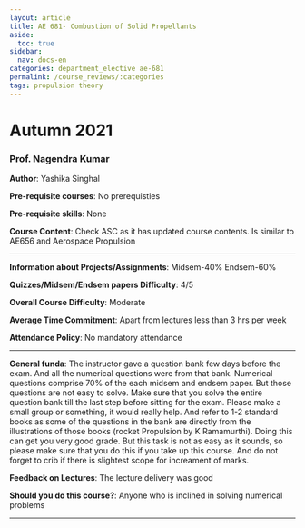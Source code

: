 ```yaml
---
layout: article
title: AE 681- Combustion of Solid Propellants
aside:
  toc: true
sidebar:
  nav: docs-en
categories: department_elective ae-681
permalink: /course_reviews/:categories
tags: propulsion theory
---
```



# Autumn 2021
### Prof.  Nagendra Kumar
**Author**: Yashika Singhal

**Pre-requisite courses**: No prerequisties

**Pre-requisite skills**: None

**Course Content**:
Check ASC as it has updated course contents. Is similar to AE656 and Aerospace Propulsion

---

**Information about Projects/Assignments**:
Midsem-40%
Endsem-60%

**Quizzes/Midsem/Endsem papers Difficulty**: 4/5

**Overall Course Difficulty**: Moderate

**Average Time Commitment**:
Apart from lectures less than 3 hrs per week


**Attendance Policy**: No mandatory attendance


---

**General funda**: 
The instructor gave a question bank few days before the exam. And all the numerical questions were from that bank. Numerical questions comprise 70% of the each midsem and endsem paper. But those questions are not easy to solve. Make sure that you solve the entire question bank till the last step before sitting for the exam. Please make a small group or something, it would really help. And refer to 1-2 standard books as some of the questions in the bank are directly from the illustrations of those books (rocket Propulsion by K Ramamurthi). Doing this can get you very good grade. But this task is not as easy as it sounds, so please make sure that you do this if you take up this course. And do not forget to crib if there is slightest scope for increament of marks. 

**Feedback on Lectures**: 
The lecture delivery was good

**Should you do this course?**: 
Anyone who is inclined in solving numerical problems

---
